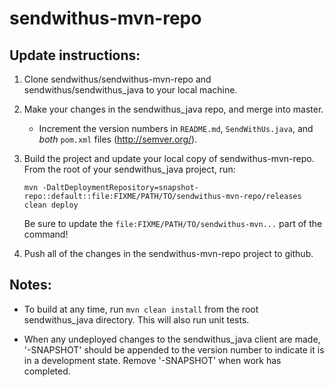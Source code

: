 sendwithus-mvn-repo
===================

Update instructions:
--------------------

1. Clone sendwithus/sendwithus-mvn-repo and sendwithus/sendwithus_java to your local machine.
2. Make your changes in the sendwithus_java repo, and merge into master.
    - Increment the version numbers in `README.md`, `SendWithUs.java`, and *both* `pom.xml` files (http://semver.org/).
3. Build the project and update your local copy of sendwithus-mvn-repo.  From the root of your sendwithus_java project, run:

    `mvn -DaltDeploymentRepository=snapshot-repo::default::file:FIXME/PATH/TO/sendwithus-mvn-repo/releases clean deploy`
    
    Be sure to update the `file:FIXME/PATH/TO/sendwithus-mvn...` part of the command!

4. Push all of the changes in the sendwithus-mvn-repo project to github.


Notes:
--------------------

- To build at any time, run `mvn clean install` from the root sendwithus_java directory.  This will also run unit tests.

- When any undeployed changes to the sendwithus_java client are made, '-SNAPSHOT' should be appended to the version number to indicate it is in a development state.  Remove '-SNAPSHOT' when work has completed.
